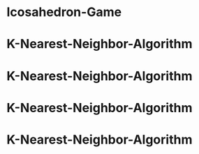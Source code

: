# Icosahedron-Game
# K-Nearest-Neighbor-Algorithm
# K-Nearest-Neighbor-Algorithm
# K-Nearest-Neighbor-Algorithm
# K-Nearest-Neighbor-Algorithm
